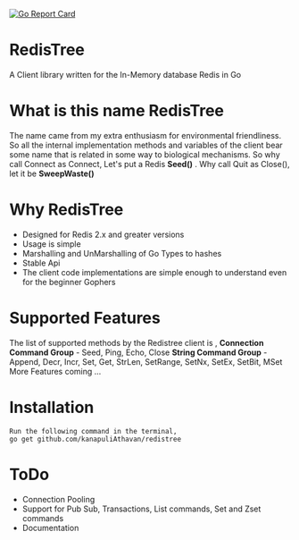 [![Go Report Card](https://goreportcard.com/badge/github.com/kanapuliAthavan/redistree)](https://goreportcard.com/report/github.com/kanapuliAthavan/redistree)
# RedisTree
   A Client library written for the In-Memory database Redis in Go
   
# What is this name RedisTree
   The name came from my extra enthusiasm for environmental friendliness. So all the internal implementation methods and variables of the client bear some name that is related in some way to biological mechanisms. 
   So why call Connect as Connect, Let's put a Redis **Seed()** . Why call Quit as Close(), let it be **SweepWaste()**
   
# Why RedisTree
  - Designed for Redis 2.x and greater versions
  - Usage is simple
  - Marshalling and UnMarshalling of Go Types to hashes
  - Stable Api
  - The client code implementations are simple enough to understand even for the beginner Gophers
  
# Supported Features
   The list of supported methods by the Redistree client is ,
    **Connection Command Group** - Seed, Ping, Echo, Close
    **String Command Group**    -  Append, Decr, Incr, Set, Get, StrLen, SetRange, SetNx,
                                   SetEx, SetBit, MSet
     More Features coming ...
     
# Installation
    Run the following command in the terminal,
    go get github.com/kanapuliAthavan/redistree
    
# ToDo
  - Connection Pooling
  - Support for Pub Sub, Transactions, List commands, Set and Zset commands
  - Documentation
